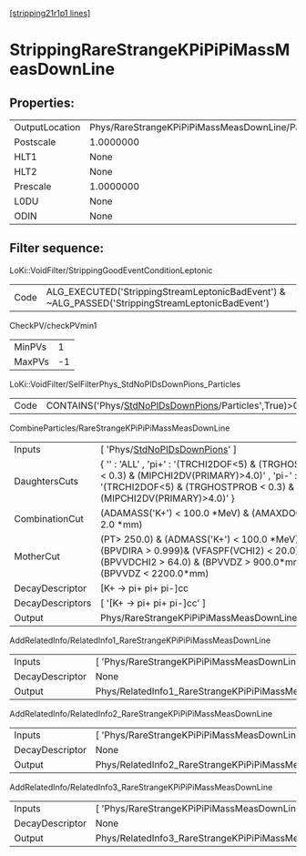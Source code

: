 [[stripping21r1p1 lines]](./stripping21r1p1-index)

# StrippingRareStrangeKPiPiPiMassMeasDownLine

## Properties:

|                |                                                   |
|----------------|---------------------------------------------------|
| OutputLocation | Phys/RareStrangeKPiPiPiMassMeasDownLine/Particles |
| Postscale      | 1.0000000                                         |
| HLT1           | None                                              |
| HLT2           | None                                              |
| Prescale       | 1.0000000                                         |
| L0DU           | None                                              |
| ODIN           | None                                              |

## Filter sequence:

LoKi::VoidFilter/StrippingGoodEventConditionLeptonic

|      |                                                                                                  |
|------|--------------------------------------------------------------------------------------------------|
| Code | ALG_EXECUTED('StrippingStreamLeptonicBadEvent') & ~ALG_PASSED('StrippingStreamLeptonicBadEvent') |

CheckPV/checkPVmin1

|        |     |
|--------|-----|
| MinPVs | 1   |
| MaxPVs | -1  |

LoKi::VoidFilter/SelFilterPhys_StdNoPIDsDownPions_Particles

|      |                                                                                                               |
|------|---------------------------------------------------------------------------------------------------------------|
| Code | CONTAINS('Phys/[StdNoPIDsDownPions](./stripping21r1p1-commonparticles-stdnopidsdownpions)/Particles',True)\>0 |

CombineParticles/RareStrangeKPiPiPiMassMeasDownLine

|                  |                                                                                                                                                                            |
|------------------|----------------------------------------------------------------------------------------------------------------------------------------------------------------------------|
| Inputs           | [ 'Phys/[StdNoPIDsDownPions](./stripping21r1p1-commonparticles-stdnopidsdownpions)' ]                                                                                    |
| DaughtersCuts    | { '' : 'ALL' , 'pi+' : '(TRCHI2DOF\<5) & (TRGHOSTPROB \< 0.3) & (MIPCHI2DV(PRIMARY)\>4.0)' , 'pi-' : '(TRCHI2DOF\<5) & (TRGHOSTPROB \< 0.3) & (MIPCHI2DV(PRIMARY)\>4.0)' } |
| CombinationCut   | (ADAMASS('K+') \< 100.0 \*MeV) & (AMAXDOCA('')\< 2.0 \*mm)                                                                                                                 |
| MotherCut        | (PT\> 250.0) & (ADMASS('K+') \< 100.0 \*MeV) & (BPVDIRA \> 0.999)& (VFASPF(VCHI2) \< 20.0) & (BPVVDCHI2 \> 64.0) & (BPVVDZ \> 900.0\*mm) & (BPVVDZ \< 2200.0\*mm)          |
| DecayDescriptor  | [K+ -\> pi+ pi+ pi-]cc                                                                                                                                                   |
| DecayDescriptors | [ '[K+ -\> pi+ pi+ pi-]cc' ]                                                                                                                                           |
| Output           | Phys/RareStrangeKPiPiPiMassMeasDownLine/Particles                                                                                                                          |

AddRelatedInfo/RelatedInfo1_RareStrangeKPiPiPiMassMeasDownLine

|                 |                                                                |
|-----------------|----------------------------------------------------------------|
| Inputs          | [ 'Phys/RareStrangeKPiPiPiMassMeasDownLine' ]                |
| DecayDescriptor | None                                                           |
| Output          | Phys/RelatedInfo1_RareStrangeKPiPiPiMassMeasDownLine/Particles |

AddRelatedInfo/RelatedInfo2_RareStrangeKPiPiPiMassMeasDownLine

|                 |                                                                |
|-----------------|----------------------------------------------------------------|
| Inputs          | [ 'Phys/RareStrangeKPiPiPiMassMeasDownLine' ]                |
| DecayDescriptor | None                                                           |
| Output          | Phys/RelatedInfo2_RareStrangeKPiPiPiMassMeasDownLine/Particles |

AddRelatedInfo/RelatedInfo3_RareStrangeKPiPiPiMassMeasDownLine

|                 |                                                                |
|-----------------|----------------------------------------------------------------|
| Inputs          | [ 'Phys/RareStrangeKPiPiPiMassMeasDownLine' ]                |
| DecayDescriptor | None                                                           |
| Output          | Phys/RelatedInfo3_RareStrangeKPiPiPiMassMeasDownLine/Particles |

